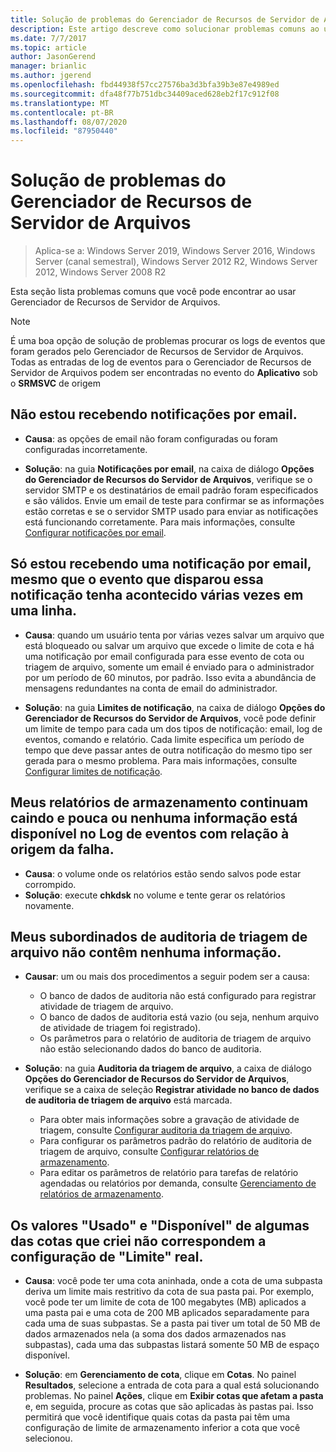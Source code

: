 ```yaml
---
title: Solução de problemas do Gerenciador de Recursos de Servidor de Arquivos
description: Este artigo descreve como solucionar problemas comuns ao usar o Gerenciador de recursos do servidor de arquivos
ms.date: 7/7/2017
ms.topic: article
author: JasonGerend
manager: brianlic
ms.author: jgerend
ms.openlocfilehash: fbd44938f57cc27576ba3d3bfa39b3e87e4989ed
ms.sourcegitcommit: dfa48f77b751dbc34409aced628eb2f17c912f08
ms.translationtype: MT
ms.contentlocale: pt-BR
ms.lasthandoff: 08/07/2020
ms.locfileid: "87950440"
---
```

# <a name="troubleshooting-file-server-resource-manager"></a>Solução de problemas do Gerenciador de Recursos de Servidor de Arquivos

> Aplica-se a: Windows Server 2019, Windows Server 2016, Windows Server (canal semestral), Windows Server 2012 R2, Windows Server 2012, Windows Server 2008 R2

Esta seção lista problemas comuns que você pode encontrar ao usar Gerenciador de Recursos de Servidor de Arquivos.

> [!Note]
> É uma boa opção de solução de problemas procurar os logs de eventos que foram gerados pelo Gerenciador de Recursos de Servidor de Arquivos. Todas as entradas de log de eventos para o Gerenciador de Recursos de Servidor de Arquivos podem ser encontradas no evento do **Aplicativo** sob o **SRMSVC** de origem

## <a name="i-am-not-receiving-e-mail-notifications"></a>Não estou recebendo notificações por email.

-   **Causa**: as opções de email não foram configuradas ou foram configuradas incorretamente.

-   **Solução**: na guia **Notificações por email**, na caixa de diálogo **Opções do Gerenciador de Recursos do Servidor de Arquivos**, verifique se o servidor SMTP e os destinatários de email padrão foram especificados e são válidos. Envie um email de teste para confirmar se as informações estão corretas e se o servidor SMTP usado para enviar as notificações está funcionando corretamente. Para mais informações, consulte [Configurar notificações por email](configure-email-notifications.md).


## <a name="i-am-only-receiving-one-e-mail-notification-even-though-the-event-that-triggered-that-notification-happened-several-times-in-a-row"></a>Só estou recebendo uma notificação por email, mesmo que o evento que disparou essa notificação tenha acontecido várias vezes em uma linha.

-   **Causa**: quando um usuário tenta por várias vezes salvar um arquivo que está bloqueado ou salvar um arquivo que excede o limite de cota e há uma notificação por email configurada para esse evento de cota ou triagem de arquivo, somente um email é enviado para o administrador por um período de 60 minutos, por padrão. Isso evita a abundância de mensagens redundantes na conta de email do administrador.

-   **Solução**: na guia **Limites de notificação**, na caixa de diálogo **Opções do Gerenciador de Recursos do Servidor de Arquivos**, você pode definir um limite de tempo para cada um dos tipos de notificação: email, log de eventos, comando e relatório. Cada limite especifica um período de tempo que deve passar antes de outra notificação do mesmo tipo ser gerada para o mesmo problema. Para mais informações, consulte [Configurar limites de notificação](configure-notification-limits.md).


## <a name="my-storage-reports-keep-failing-and-little-or-no-information-is-available-in-the-event-log-regarding-the-source-of-the-failure"></a>Meus relatórios de armazenamento continuam caindo e pouca ou nenhuma informação está disponível no Log de eventos com relação à origem da falha.

-   **Causa**: o volume onde os relatórios estão sendo salvos pode estar corrompido.
-   **Solução**: execute **chkdsk** no volume e tente gerar os relatórios novamente.

## <a name="my-file-screening-audit-reports-do-not-contain-any-information"></a>Meus subordinados de auditoria de triagem de arquivo não contêm nenhuma informação.

-   **Causar**: um ou mais dos procedimentos a seguir podem ser a causa:
    -   O banco de dados de auditoria não está configurado para registrar atividade de triagem de arquivo.
    -   O banco de dados de auditoria está vazio (ou seja, nenhum arquivo de atividade de triagem foi registrado).
    -   Os parâmetros para o relatório de auditoria de triagem de arquivo não estão selecionando dados do banco de auditoria.

-   **Solução**: na guia **Auditoria da triagem de arquivo**, a caixa de diálogo **Opções do Gerenciador de Recursos do Servidor de Arquivos**, verifique se a caixa de seleção **Registrar atividade no banco de dados de auditoria de triagem de arquivo** está marcada.
    -   Para obter mais informações sobre a gravação de atividade de triagem, consulte [Configurar auditoria da triagem de arquivo](configure-file-screen-audit.md).
    -   Para configurar os parâmetros padrão do relatório de auditoria de triagem de arquivo, consulte [Configurar relatórios de armazenamento](configure-storage-reports.md).
    -   Para editar os parâmetros de relatório para tarefas de relatório agendadas ou relatórios por demanda, consulte [Gerenciamento de relatórios de armazenamento](storage-reports-management.md).

## <a name="the-used-and-available-values-for-some-of-the-quotas-i-have-created-do-not-correspond-to-the-actual-limit-setting"></a>Os valores "Usado" e "Disponível" de algumas das cotas que criei não correspondem a configuração de "Limite" real.

-   **Causa**: você pode ter uma cota aninhada, onde a cota de uma subpasta deriva um limite mais restritivo da cota de sua pasta pai. Por exemplo, você pode ter um limite de cota de 100 megabytes (MB) aplicados a uma pasta pai e uma cota de 200 MB aplicados separadamente para cada uma de suas subpastas. Se a pasta pai tiver um total de 50 MB de dados armazenados nela (a soma dos dados armazenados nas subpastas), cada uma das subpastas listará somente 50 MB de espaço disponível.

-   **Solução**: em **Gerenciamento de cota**, clique em **Cotas**. No painel **Resultados**, selecione a entrada de cota para a qual está solucionando problemas. No painel **Ações**, clique em **Exibir cotas que afetam a pasta** e, em seguida, procure as cotas que são aplicadas às pastas pai. Isso permitirá que você identifique quais cotas da pasta pai têm uma configuração de limite de armazenamento inferior a cota que você selecionou.

